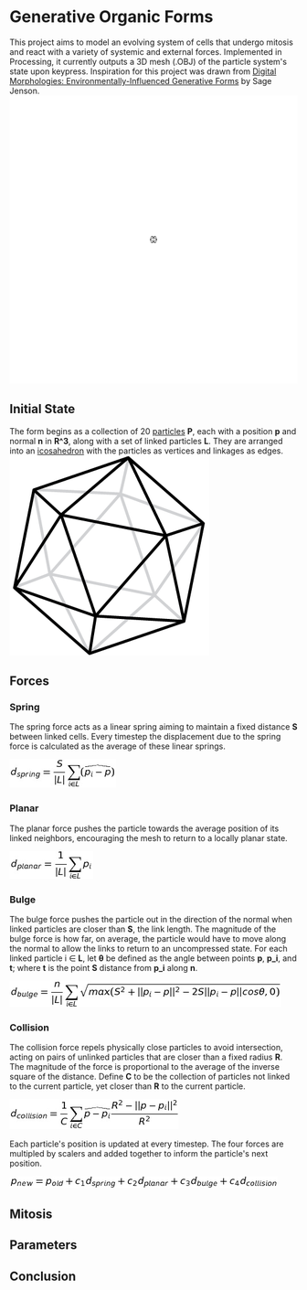 # Generative Organic Forms

This project aims to model an evolving system of cells that undergo mitosis and react with a variety of systemic and external forces. Implemented in Processing, it currently outputs a 3D mesh (.OBJ) of the particle system's state upon keypress. Inspiration for this project was drawn from [Digital Morphologies: Environmentally-Influenced Generative Forms](https://drive.google.com/file/d/0B_4X5OQcV3d8Y3JYWFBpU1ZWbHM/view) by Sage Jenson. 
![](gof1.gif)

## Initial State
The form begins as a collection of 20 [particles](particle.pde) **P**, each with a position **p** and normal **n** in **R^3**, along with a set of linked particles **L**. They are arranged into an [icosahedron](icosahedron.pde) with the particles as vertices and linkages as edges. 
![](icos.png)


## Forces
### Spring
The spring force acts as a linear spring aiming to maintain a fixed distance **S**
between linked cells. Every timestep the displacement due to the spring force is
calculated as the average of these linear springs.

![](/equations/eq1.jpg)

### Planar
The planar force pushes the particle towards the average position of its linked
neighbors, encouraging the mesh to return to a locally planar state.

![](/equations/eq2.jpg)

### Bulge 
The bulge force pushes the particle out in the direction of the normal when linked
particles are closer than **S**, the link length. The magnitude of the bulge force is
how far, on average, the particle would have to move along the normal to allow the links to
return to an uncompressed state. For each linked particle i ∈ **L**, let **θ** be defined
as the angle between points **p**, **p_i**, and **t**; where **t** is the point **S** distance from **p_i**
along **n**.

![](/equations/eq3.jpg)

### Collision
The collision force repels physically close particles to avoid intersection, acting on
pairs of unlinked particles that are closer than a fixed radius **R**. The magnitude of
the force is proportional to the average of the inverse square of the distance. Define **C** to be the collection of 
particles not linked to the current particle, yet closer than **R** to the current particle.

![](/equations/eq4.2.jpg)

Each particle's position is updated at every timestep. The four forces are multipled by scalers and added together to inform the particle's next position.

![](/equations/eq5.jpg)

## Mitosis

## Parameters

## Conclusion


